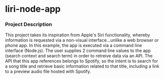 # liri-node-app

### Project Description

This project takes its inspiration from Apple's Siri functionality, whereby information is requested via a non-visual interface...unlike a web browser or phone app. In this example, the app is executed via a command line interface (Node.js). The user supplies 2 command line values to the app (search context and search term) in order to retreive data via an API. The API that this app references belongs to Spotify, so the intent is to search for a song title and retrieve basic information related to that title, including a link to a preview audio file hosted with Spotify. 